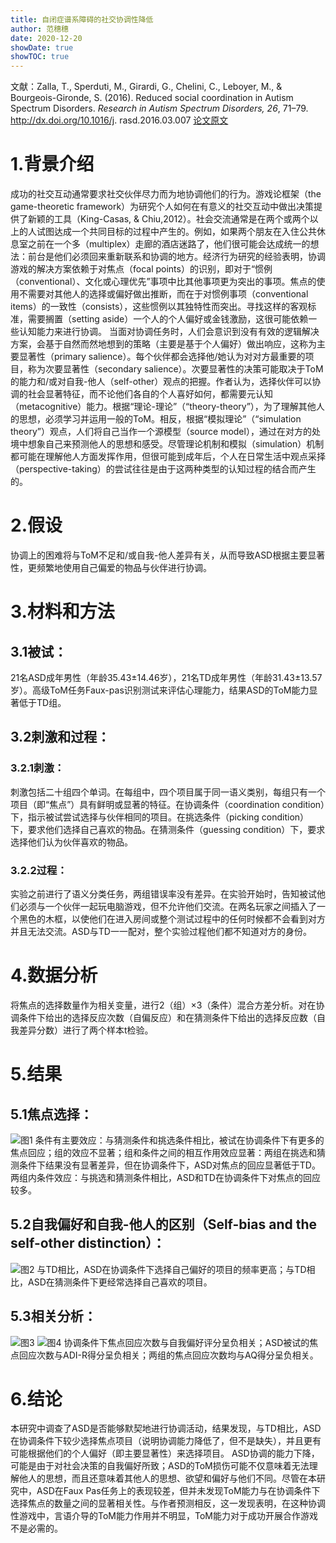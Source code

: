 ```yaml
---
title: 自闭症谱系障碍的社交协调性降低
author: 范穗穗
date: 2020-12-20
showDate: true
showTOC: true
---
```

文献：Zalla, T., Sperduti, M., Girardi, G., Chelini, C., Leboyer, M., & Bourgeois-Gironde, S. (2016). Reduced social coordination in Autism Spectrum Disorders. *Research in Autism Spectrum Disorders, 26*, 71–79. http://dx.doi.org/10.1016/j. rasd.2016.03.007
[论文原文](../Source_Files/2020-12-20-FSS1.pdf)
# 1.背景介绍
成功的社交互动通常要求社交伙伴尽力而为地协调他们的行为。游戏论框架（the game-theoretic framework）为研究个人如何在有意义的社交互动中做出决策提供了新颖的工具（King-Casas, & Chiu,2012）。社会交流通常是在两个或两个以上的人试图达成一个共同目标的过程中产生的。例如，如果两个朋友在入住公共休息室之前在一个多（multiplex）走廊的酒店迷路了，他们很可能会达成统一的想法：前台是他们必须回来重新联系和协调的地方。经济行为研究的经验表明，协调游戏的解决方案依赖于对焦点（focal points）的识别，即对于“惯例（conventional）、文化或心理优先”事项中比其他事项更为突出的事项。焦点的使用不需要对其他人的选择或偏好做出推断，而在于对惯例事项（conventional items）的一致性（consists），这些惯例以其独特性而突出。寻找这样的客观标准，需要搁置（setting aside）一个人的个人偏好或金钱激励，这很可能依赖一些认知能力来进行协调。
当面对协调任务时，人们会意识到没有有效的逻辑解决方案，会基于自然而然地想到的策略（主要是基于个人偏好）做出响应，这称为主要显著性（primary salience）。每个伙伴都会选择他/她认为对对方最重要的项目，称为次要显著性（secondary salience）。次要显著性的决策可能取决于ToM的能力和/或对自我-他人（self-other）观点的把握。作者认为，选择伙伴可以协调的社会显著特征，而不论他们各自的个人喜好如何，都需要元认知（metacognitive）能力。根据“理论-理论”（“theory-theory”），为了理解其他人的思想，必须学习并运用一般的ToM。相反，根据“模拟理论”（“simulation theory”）观点，人们将自己当作一个源模型（source model），通过在对方的处境中想象自己来预测他人的思想和感受。尽管理论机制和模拟（simulation）机制都可能在理解他人方面发挥作用，但很可能到成年后，个人在日常生活中观点采择（perspective-taking）的尝试往往是由于这两种类型的认知过程的结合而产生的。
# 2.假设
协调上的困难将与ToM不足和/或自我-他人差异有关，从而导致ASD根据主要显著性，更频繁地使用自己偏爱的物品与伙伴进行协调。
# 3.材料和方法
## 3.1被试：
21名ASD成年男性（年龄35.43±14.46岁），21名TD成年男性（年龄31.43±13.57岁）。高级ToM任务Faux-pas识别测试来评估心理能力，结果ASD的ToM能力显著低于TD组。
## 3.2刺激和过程：
### 3.2.1刺激：
刺激包括二十组四个单词。在每组中，四个项目属于同一语义类别，每组只有一个项目（即“焦点”）具有鲜明或显著的特征。在协调条件（coordination condition）下，指示被试尝试选择与伙伴相同的项目。在挑选条件（picking condition）下，要求他们选择自己喜欢的物品。在猜测条件（guessing condition）下，要求选择他们认为伙伴喜欢的物品。
### 3.2.2过程：
实验之前进行了语义分类任务，两组错误率没有差异。在实验开始时，告知被试他们必须与一个伙伴一起玩电脑游戏，但不允许他们交流。在两名玩家之间插入了一个黑色的木框，以使他们在进入房间或整个测试过程中的任何时候都不会看到对方并且无法交流。ASD与TD一一配对，整个实验过程他们都不知道对方的身份。
# 4.数据分析
将焦点的选择数量作为相关变量，进行2（组）×3（条件）混合方差分析。对在协调条件下给出的选择反应次数（自偏反应）和在猜测条件下给出的选择反应数（自我差异分数）进行了两个样本t检验。
# 5.结果
## 5.1焦点选择：
![图1](../Supporting_Information/2020-12-20-FSS1-Fig1.png)
条件有主要效应：与猜测条件和挑选条件相比，被试在协调条件下有更多的焦点回应；组的效应不显著；组和条件之间的相互作用效应显著：两组在挑选和猜测条件下结果没有显著差异，但在协调条件下，ASD对焦点的回应显著低于TD。两组内条件效应：与挑选和猜测条件相比，ASD和TD在协调条件下对焦点的回应较多。
## 5.2自我偏好和自我-他人的区别（Self-bias and the self-other distinction）：
![图2](../Supporting_Information/2020-12-20-FSS1-Fig2.png)
与TD相比，ASD在协调条件下选择自己偏好的项目的频率更高；与TD相比，ASD在猜测条件下更经常选择自己喜欢的项目。
## 5.3相关分析：
![图3](../Supporting_Information/2020-12-20-FSS1-Fig3.png)
![图4](../Supporting_Information/2020-12-20-FSS1-Fig4.png)
协调条件下焦点回应次数与自我偏好评分呈负相关；ASD被试的焦点回应次数与ADI-R得分呈负相关；两组的焦点回应次数均与AQ得分呈负相关。
# 6.结论
本研究中调查了ASD是否能够默契地进行协调活动，结果发现，与TD相比，ASD在协调条件下较少选择焦点项目（说明协调能力降低了，但不是缺失），并且更有可能根据他们的个人偏好（即主要显著性）来选择项目。
ASD协调的能力下降，可能是由于对社会决策的自我偏好所致；ASD的ToM损伤可能不仅意味着无法理解他人的思想，而且还意味着其他人的思想、欲望和偏好与他们不同。尽管在本研究中，ASD在Faux Pas任务上的表现较差，但并未发现ToM能力与在协调条件下选择焦点的数量之间的显著相关性。与作者预测相反，这一发现表明，在这种协调性游戏中，言语介导的ToM能力作用并不明显，ToM能力对于成功开展合作游戏不是必需的。
